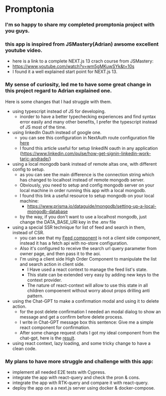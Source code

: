# Promptonia

### I'm so happy to share my completed promptonia project with you guys.

### this app is inspired from JSMastery(Adrian) awsome excellent youtube video.

- here is a link to a complete NEXT.js 13 crach course from JSMastery:
- https://www.youtube.com/watch?v=wm5gMKuwSYk&t=10s
- I found it a well explained start point for NEXT.js 13.

### My sense of curiosity, led me to have some great change in this project regard to Adrian explained one.

Here is some changes that I had struggle with them.

- using typescript instead of JS for developing.
    - inorder to have a better typechecking experiences and find syntax error easily and many other benefits, I prefer
      the typescript instead of JS most of the time.
- using linkedIn Oauth instead of google one.
    - you can see this configuration in NextAuth route configuration
      file [here](/app/api/auth/%5B...nextauth%5D/route.ts)
    - I found this article useful for setup linkedIN oauth in any
      application (https://www.linkedin.com/pulse/how-get-signin-linkedin-work-taric-andrade/)
- using a local mongodb bank instead of remote altas one, with different config to setup.
  - as you can see the main difference is the connection string
    which has changed to localhost instead of remote mongodb server.
  - Obviously, you need to setup and config mongodb server on your local machine
    in order running this app with a local mongodb.
  - I found this link a useful resource to setup mongodb on your local machine:
    - https://www.prisma.io/dataguide/mongodb/setting-up-a-local-mongodb-database
  - by the way, if you don't want to use a localhost mongodb, just change the DATA_BASE_URI key in the .env file
- using a special SSR technique for list of feed and search in them, instead of CSR.
  - you can see that my [Feed component](/components/Feed.tsx) is not a client side component, instead it has a fetch
    api with no-store configuration.
  - Also it's configured to receive the search url query parameter from owner page, and then pass it to the aoi.
  - I'm using a client side High Order Component to manipulate the list and search action in client side.
    - I Have used a react context to manage the feed list's state.
    - This state can be extended very easy by adding new keys to the context provider.
    - The nature of react-context will allow to use this state in all children compoenent without worry about props
      drilling anti pattern.
- using the Chat-GPT to make a confirmation modal and using it to delete action.
  - for the post delete confirmation I needed an modal dialog to show an message and get a confirm before delete
    process.
  - I write in Chat-GPT message box this sentence: Give me a simple react component for confirmation.
  - After some change request chats I got my ideal component from the chat-gpt, here is
    the [result](/components/ConfirmModal.tsx).
- using react context, lazy loading, and some tricky change to have a clean code.

### My plans to have more struggle and challenge with this app:

- implement all needed E2E tests with Cypress.
- integrate the app with react-query and check the pron & cons.
- integrate the app with RTK-query and compare it with react-query.
- deploy the app on a a next.js server using docker & docker-compose.
